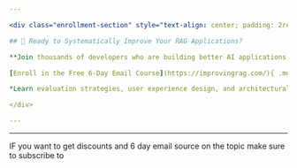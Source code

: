 ```yaml
---

<div class="enrollment-section" style="text-align: center; padding: 2rem; background: linear-gradient(135deg, #667eea 0%, #764ba2 100%); border-radius: 8px; color: white; margin: 2rem 0;">

## 🚀 Ready to Systematically Improve Your RAG Applications?

**Join thousands of developers who are building better AI applications with our proven methodology.**

[Enroll in the Free 6-Day Email Course](https://improvingrag.com/){ .md-button .md-button--primary .md-button--large }

*Learn evaluation strategies, user experience design, and architectural patterns that actually work in production.*

</div>

--- 
```

---

IF you want to get discounts and 6 day email source on the topic make sure to subscribe to

<script async data-uid="010fd9b52b" src="https://fivesixseven.kit.com/010fd9b52b/index.js"></script>
